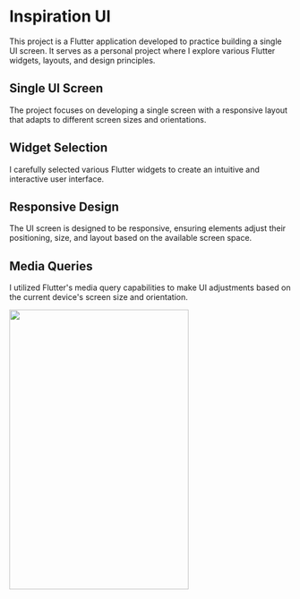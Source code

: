 # Inspiration UI

This project is a Flutter application developed to practice building a single UI screen. It serves as a personal project where I explore various Flutter widgets, layouts, and design principles.

## Single UI Screen

The project focuses on developing a single screen with a responsive layout that adapts to different screen sizes and orientations.

## Widget Selection

I carefully selected various Flutter widgets to create an intuitive and interactive user interface.

## Responsive Design

The UI screen is designed to be responsive, ensuring elements adjust their positioning, size, and layout based on the available screen space.

## Media Queries

I utilized Flutter's media query capabilities to make UI adjustments based on the current device's screen size and orientation.

<img src = "https://github.com/MohmaedSobhy/Flutter-UI-Training-1/assets/70748430/4cf46251-6188-4707-a112-2b8e4d7283d3" width="320" height="500"> 




